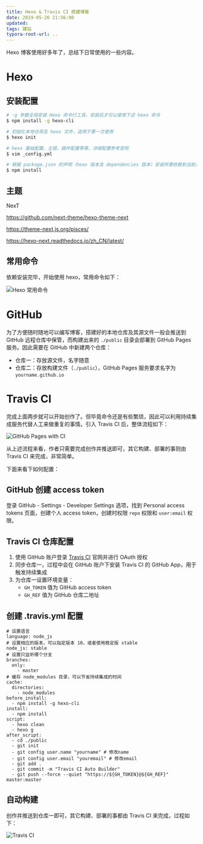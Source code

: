 ```yaml
---
title: Hexo & Travis CI 搭建博客
date: 2019-05-26 21:56:00
updated:
tags: 建站
typora-root-url: ..
---
```


Hexo 博客使用好多年了，总结下日常使用的一些内容。

# Hexo

## 安装配置

```bash
# -g 参数全局安装 Hexo 命令行工具，安装后才可以使用下述 hexo 命令
$ npm install -g hexo-cli

# 初始化本地仓库及 hexo 文件，适用于第一次使用
$ hexo init

# hexo 基础配置、主题、插件配置等等，详细配置参考官网
$ vim _config.yml

# 根据 package.json 的声明（hexo 版本及 dependencies 版本）安装所需依赖到当前目录 node_modules
$ npm install
```

## 主题

NexT

https://github.com/next-theme/hexo-theme-next

https://theme-next.js.org/pisces/

https://hexo-next.readthedocs.io/zh_CN/latest/

## 常用命令

依赖安装完毕，开始使用 hexo，常用命令如下：

![Hexo 常用命令](/img/hexo/hexo_cmd.png)

# GitHub

为了方便随时随地可以编写博客，搭建好的本地仓库及其源文件一般会推送到 GitHub 远程仓库中保管，而构建出来的 `./public` 目录会部署到 GitHub Pages 服务。因此需要在 GitHub 中新建两个仓库：

* 仓库一：存放源文件，名字随意
* 仓库二：存放构建文件（`./public`），GitHub Pages 服务要求名字为 `yourname.github.io`

# Travis CI

完成上面两步就可以开始创作了。但毕竟命令还是有些繁琐，因此可以利用持续集成服务代替人工来做重复的事情。引入 Travis CI 后，整体流程如下：

![GitHub Pages with CI](/img/hexo/github-pages-ci.png)

从上述流程来看，作者只需要完成创作并推送即可，其它构建、部署的事则由 Travis CI 来完成，非常简单。

下面来看下如何配置：

## GitHub 创建 access token

登录 GitHub - Settings - Developer Settings 选项，找到 Personal access tokens 页面，创建个人 access token，创建时权限 `repo` 权限和 `user:email` 权限。

## Travis CI 仓库配置

1. 使用 GitHub 账户登录 [Travis CI](https://travis-ci.org/) 官网并进行 OAuth 授权
2. 同步仓库一，过程中会在 GitHub 账户下安装 Travis CI 的 GitHub App，用于触发持续集成
3. 为仓库一设置环境变量：
   - `GH_TOKEN` 值为 GitHub access token
   - `GH_REF` 值为 GitHub 仓库二地址

## 创建 .travis.yml 配置

```YML
# 设置语言
language: node_js
# 设置相应的版本，可以指定版本 10，或者使用稳定版 stable
node_js: stable
# 设置只监听哪个分支
branches:
  only:
    - master
# 缓存 node_modules 目录，可以节省持续集成的时间
cache:
  directories:
    - node_modules
before_install:
  - npm install -g hexo-cli
install:
  - npm install
script:
  - hexo clean
  - hexo g
after_script:
  - cd ./public
  - git init
  - git config user.name "yourname" # 修改name
  - git config user.email "youremail" # 修改email
  - git add .
  - git commit -m "Travis CI Auto Builder"
  - git push --force --quiet "https://${GH_TOKEN}@${GH_REF}" master:master
```

## 自动构建

创作并推送到仓库一即可，其它构建、部署的事都由 Travis CI 来完成，过程如下：

![Travis CI](/img/hexo/travis_ci.png)